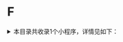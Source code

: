 # F
<details>
<summary>
本目录共收录1个小程序，详情见如下：
</summary>

- [丰巢](https://github.com/zirawell/Ad-Cleaner/tree/main/Adblock/Applet/Wechat/F/%E4%B8%B0%E5%B7%A2)

</details>